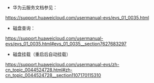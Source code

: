 * 华为云服务文档参见：

https://support.huaweicloud.com/usermanual-evs/evs_01_0035.html

* 磁盘查询：

https://support.huaweicloud.com/usermanual-evs/evs_01_0035.html#evs_01_0035__section7627683297

* 磁盘挂载（重启后自动挂载）

https://support.huaweicloud.com/usermanual-evs/zh-cn_topic_0044524728.html#zh-cn_topic_0044524728__section1107170115310
